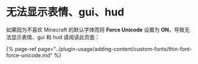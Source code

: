 # 无法显示表情、gui、hud

如果因为不喜欢 Minecraft 的默认字体而将 **Force Unicode** 设置为 **ON**，导致无法显示表情、gui 和 hud
请阅读此页面：


{% page-ref page="../plugin-usage/adding-content/custom-fonts/thin-font-force-unicode.md" %}

